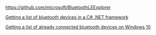 https://github.com/microsoft/BluetoothLEExplorer

[Getting a list of bluetooth devices in a C# .NET framework](https://stackoverflow.com/questions/45709457/getting-a-list-of-bluetooth-devices-in-a-c-sharp-net-framework)

[Getting a list of already connected bluetooth devices on Windows 10](https://stackoverflow.com/questions/51526156/getting-a-list-of-already-connected-bluetooth-devices-on-windows-10)

